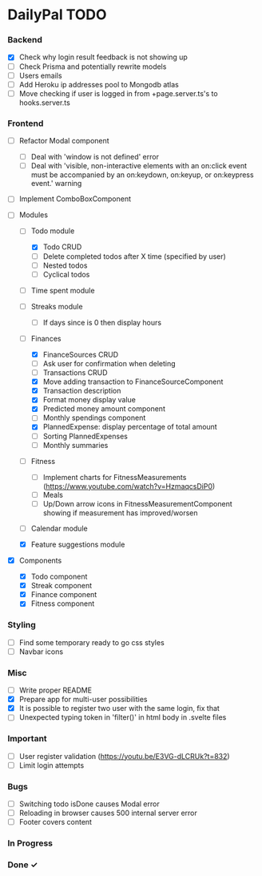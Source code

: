# DailyPal TODO

### Backend

- [X] Check why login result feedback is not showing up  
- [ ] Check Prisma and potentially rewrite models  
- [ ] Users emails
- [ ] Add Heroku ip addresses pool to Mongodb atlas
- [ ] Move checking if user is logged in from +page.server.ts's to hooks.server.ts

### Frontend
- [ ] Refactor Modal component
  - [ ] Deal with 'window is not defined' error
  - [ ] Deal with 'visible, non-interactive elements with an on:click event must be accompanied by an on:keydown, on:keyup, or on:keypress event.' warning  

- [ ] Implement ComboBoxComponent  

- [ ] Modules  

  - [ ] Todo module  
    - [X] Todo CRUD  
    - [ ] Delete completed todos after X time (specified by user)  
    - [ ] Nested todos 
    - [ ] Cyclical todos  

  - [ ] Time spent module  

  - [ ] Streaks module
    - [ ] If days since is 0 then display hours

  - [ ] Finances  
    - [X] FinanceSources CRUD  
    - [ ] Ask user for confirmation when deleting  
    - [ ] Transactions CRUD  
    - [X] Move adding transaction to FinanceSourceComponent
    - [X] Transaction description
    - [X] Format money display value
    - [X] Predicted money amount component
    - [ ] Monthly spendings component  
    - [X] PlannedExpense: display percentage of total amount  
    - [ ] Sorting PlannedExpenses  
    - [ ] Monthly summaries  

  - [ ] Fitness  
    - [ ] Implement charts for FitnessMeasurements (https://www.youtube.com/watch?v=HzmaqcsDiP0)  
    - [ ] Meals  
    - [ ] Up/Down arrow icons in FitnessMeasurementComponent showing if measurement has improved/worsen 

  - [ ]  Calendar module  
  
  - [X]  Feature suggestions module    

- [X] Components  
  - [X] Todo component  
  - [X] Streak component  
  - [X] Finance component  
  - [X] Fitness component  

### Styling

- [ ] Find some temporary ready to go css styles
- [ ] Navbar icons

### Misc

- [ ] Write proper README
- [X] Prepare app for multi-user possibilities
- [X] It is possible to register two user with the same login, fix that
- [ ] Unexpected typing token in 'filter()' in html body in .svelte files

### Important

- [ ] User register validation (https://youtu.be/E3VG-dLCRUk?t=832)  
- [ ] Limit login attempts  

### Bugs
- [ ] Switching todo isDone causes Modal error  
- [ ] Reloading in browser causes 500 internal server error  
- [ ] Footer covers content  

### In Progress



### Done ✓
